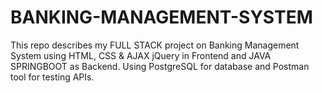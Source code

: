# BANKING-MANAGEMENT-SYSTEM
This repo describes my FULL STACK project on Banking Management System using HTML, CSS &amp; AJAX jQuery in Frontend and JAVA SPRINGBOOT as Backend. Using PostgreSQL for database and Postman tool for testing APIs.
